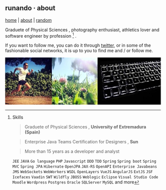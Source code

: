## runando · about
[home](https://runando.github.io/web/) | [about](https://runando.github.io/web/about/) | [random](https://runando.github.io/web/random.html)

Graduete of Physical Sciences , photography enthusiast, athletics lover and software engineer by profession [^1] .

If you want to follow me, you can do it through [twitter](https://twitter.com/runando), or in some of the fashionable social networks, it is up to you to find me and / or follow me.

![runando](https://github.com/runando/web/blob/master/about/ZZdP4ZHKS6qelIwvEcq1__647e33_2.jpg?raw=true)

[^1]: Skills
    
    >Graduete of Physical Sciences , **University of Extremadura (Spain)**
    
    >Enterprise Java Teams Certification for Designers , **Sun**
    
    >More than 15 years as a developer and analyst 
    
    ```JEE``` ```JAVA``` ```Go language``` ```PHP``` ```Javascript``` ```DDD``` ```TDD``` ```Spring``` ```Spring boot``` ```Spring MVC``` ```Spring JPA``` ```Hibernate``` ```OpenJPA``` ```JAX-RS``` ```OpenAPI``` ```Enterprise Javabeans``` ```JMS``` ```WebSockets``` ```WebWorkers``` ```WSDL``` ```OpenLayers``` ```VueJS``` ```AngularJS``` ```ExtJS``` ```JSF``` ```Icefaces``` ```Vaadin``` ```SWT``` ```Wildfly``` ```JBOSS``` ```Weblogic``` ```Eclipse``` ```Visual Studio Code``` ```Moodle``` ```Wordpress``` ```Postgres``` ```Oracle``` ```SQLServer``` ```MySQL``` and more
